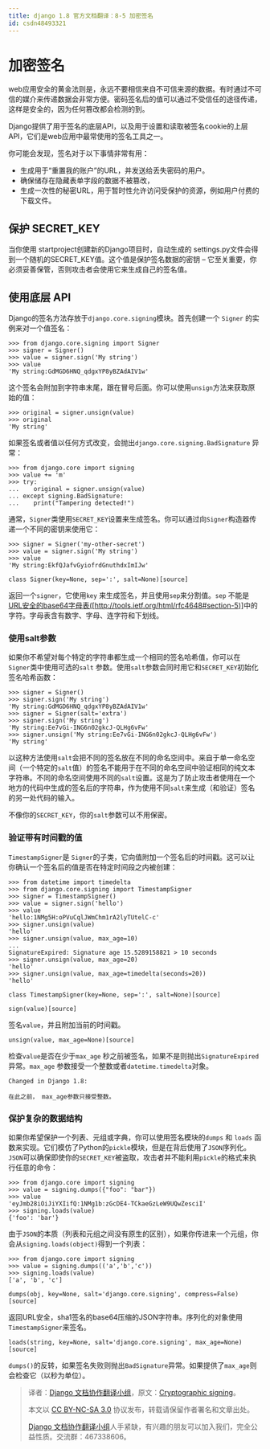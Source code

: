 ```yaml
---
title: django 1.8 官方文档翻译：8-5 加密签名
id: csdn48493321
---
```


# 加密签名

web应用安全的黄金法则是，永远不要相信来自不可信来源的数据。有时通过不可信的媒介来传递数据会非常方便。密码签名后的值可以通过不受信任的途径传递，这样是安全的，因为任何篡改都会检测的到。

Django提供了用于签名的底层API，以及用于设置和读取被签名cookie的上层API，它们是web应用中最常使用的签名工具之一。

你可能会发现，签名对于以下事情非常有用：

*   生成用于“重置我的账户”的URL，并发送给丢失密码的用户。
*   确保储存在隐藏表单字段的数据不被篡改，
*   生成一次性的秘密URL，用于暂时性允许访问受保护的资源，例如用户付费的下载文件。

## 保护 SECRET_KEY

当你使用 startproject创建新的Django项目时，自动生成的 settings.py文件会得到一个随机的SECRET_KEY值。这个值是保护签名数据的密钥 – 它至关重要，你必须妥善保管，否则攻击者会使用它来生成自己的签名值。

## 使用底层 API

Django的签名方法存放于`django.core.signing`模块。首先创建一个 `Signer` 的实例来对一个值签名：

```
>>> from django.core.signing import Signer
>>> signer = Signer()
>>> value = signer.sign('My string')
>>> value
'My string:GdMGD6HNQ_qdgxYP8yBZAdAIV1w'
```

这个签名会附加到字符串末尾，跟在冒号后面。你可以使用`unsign`方法来获取原始的值：

```
>>> original = signer.unsign(value)
>>> original
'My string'
```

如果签名或者值以任何方式改变，会抛出`django.core.signing.BadSignature` 异常：

```
>>> from django.core import signing
>>> value += 'm'
>>> try:
...    original = signer.unsign(value)
... except signing.BadSignature:
...    print("Tampering detected!")
```

通常，`Signer`类使用`SECRET_KEY`设置来生成签名。你可以通过向`Signer`构造器传递一个不同的密钥来使用它：

```
>>> signer = Signer('my-other-secret')
>>> value = signer.sign('My string')
>>> value
'My string:EkfQJafvGyiofrdGnuthdxImIJw'
```

`class Signer(key=None, sep=':', salt=None)[source]`

返回一个`signer`，它使用`key` 来生成签名，并且使用`sep`来分割值。`sep` 不能是 [URL安全的base64字母表([http://tools.ietf.org/html/rfc4648#section-5)]](http://tools.ietf.org/html/rfc4648#section-5%29])中的字符。字母表含有数字、字母、连字符和下划线。

### 使用salt参数

如果你不希望对每个特定的字符串都生成一个相同的签名哈希值，你可以在`Signer`类中使用可选的`salt` 参数。使用`salt`参数会同时用它和`SECRET_KEY`初始化签名哈希函数：

```
>>> signer = Signer()
>>> signer.sign('My string')
'My string:GdMGD6HNQ_qdgxYP8yBZAdAIV1w'
>>> signer = Signer(salt='extra')
>>> signer.sign('My string')
'My string:Ee7vGi-ING6n02gkcJ-QLHg6vFw'
>>> signer.unsign('My string:Ee7vGi-ING6n02gkcJ-QLHg6vFw')
'My string'
```

以这种方法使用`salt`会把不同的签名放在不同的命名空间中。来自于单一命名空间（一个特定的`salt`值）的签名不能用于在不同的命名空间中验证相同的纯文本字符串。不同的命名空间使用不同的`salt`设置。这是为了防止攻击者使用在一个地方的代码中生成的签名后的字符串，作为使用不同`salt`来生成（和验证）签名的另一处代码的输入。

不像你的`SECRET_KEY`，你的`salt`参数可以不用保密。

### 验证带有时间戳的值

`TimestampSigner`是 `Signer`的子类，它向值附加一个签名后的时间戳。这可以让你确认一个签名后的值是否在特定时间段之内被创建：

```
>>> from datetime import timedelta
>>> from django.core.signing import TimestampSigner
>>> signer = TimestampSigner()
>>> value = signer.sign('hello')
>>> value
'hello:1NMg5H:oPVuCqlJWmChm1rA2lyTUtelC-c'
>>> signer.unsign(value)
'hello'
>>> signer.unsign(value, max_age=10)
...
SignatureExpired: Signature age 15.5289158821 > 10 seconds
>>> signer.unsign(value, max_age=20)
'hello'
>>> signer.unsign(value, max_age=timedelta(seconds=20))
'hello'
```

`class TimestampSigner(key=None, sep=':', salt=None)[source]`

`sign(value)[source]`

签名`value`，并且附加当前的时间戳。

`unsign(value, max_age=None)[source]`

检查`value`是否在少于`max_age` 秒之前被签名，如果不是则抛出`SignatureExpired`异常。`max_age` 参数接受一个整数或者`datetime.timedelta`对象。

```
Changed in Django 1.8:

在此之前， max_age参数只接受整数。
```

### 保护复杂的数据结构

如果你希望保护一个列表、元组或字典，你可以使用签名模块的`dumps` 和 `loads` 函数来实现。它们模仿了Python的`pickle`模块，但是在背后使用了`JSON`序列化。`JSON`可以确保即使你的`SECRET_KEY`被盗取，攻击者并不能利用`pickle`的格式来执行任意的命令：

```
>>> from django.core import signing
>>> value = signing.dumps({"foo": "bar"})
>>> value
'eyJmb28iOiJiYXIifQ:1NMg1b:zGcDE4-TCkaeGzLeW9UQwZesciI'
>>> signing.loads(value)
{'foo': 'bar'}
```

由于`JSON`的本质（列表和元组之间没有原生的区别），如果你传进来一个元组，你会从`signing.loads(object)`得到一个列表：

```
>>> from django.core import signing
>>> value = signing.dumps(('a','b','c'))
>>> signing.loads(value)
['a', 'b', 'c']
```

`dumps(obj, key=None, salt='django.core.signing', compress=False)[source]`

返回URL安全，sha1签名的base64压缩的JSON字符串。序列化的对象使用`TimestampSigner`来签名。

`loads(string, key=None, salt='django.core.signing', max_age=None)[source]`

`dumps()`的反转，如果签名失败则抛出`BadSignature`异常。如果提供了`max_age`则会检查它（以秒为单位）。

> 译者：[Django 文档协作翻译小组](http://python.usyiyi.cn/django/index.html)，原文：[Cryptographic signing](https://docs.djangoproject.com/en/1.8/topics/signing/)。
> 
> 本文以 [CC BY-NC-SA 3.0](http://creativecommons.org/licenses/by-nc-sa/3.0/cn/) 协议发布，转载请保留作者署名和文章出处。
> 
> [Django 文档协作翻译小组](http://python.usyiyi.cn/django/index.html)人手紧缺，有兴趣的朋友可以加入我们，完全公益性质。交流群：467338606。